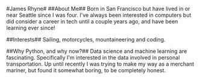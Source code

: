 #James Rhyne#
##About Me##
Born in San Francisco but have lived in or near Seattle since I was four. I've always been interested in computers
but did consider a career in tech until a couple years ago, and have been learning ever since!

##Interests##
Sailing, motorcycles, mountaineering and coding. 

##Why Python, and why now?##
Data science and machine learning are fascinating. Specifically I'm interested in the data involved in personal
transportation. Up until recently I was trying to make my way as a merchant mariner, but found it somewhat boring,
to be completely honest.
